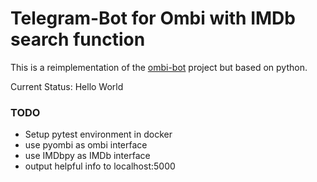 # Telegram-Bot for Ombi with IMDb search function

This is a reimplementation of the [ombi-bot](https://github.com/StackTraceYo/ombi-bot) project but based on python.

Current Status: Hello World

### TODO
- Setup pytest environment in docker
- use pyombi as ombi interface
- use IMDbpy as IMDb interface
- output helpful info to localhost:5000

